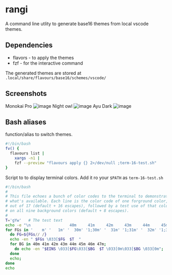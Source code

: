 
# rangi

A command line utlity to generate base16 themes from local vscode themes.

## Dependencies
- flavors -  to apply the themes
- fzf - for the interactive command

The generated themes are stored at `.local/share/flavours/base16/schemes/vscode/`



## Screenshots

Monokai Pro
![image](https://user-images.githubusercontent.com/49595512/169673165-73fb7d89-7d5c-4283-a00d-e2c5f9fb6c62.png)
Night owl
![image](https://user-images.githubusercontent.com/49595512/169673192-19dc1976-5ff5-4388-b2f8-0f10701a116a.png)
Ayu Dark
![image](https://user-images.githubusercontent.com/49595512/169673242-56665575-cca3-46e6-a85c-fe1c79f36573.png)


## Bash aliases

function/alias to switch themes.

```bash
#!/bin/bash
fv() {
  flavours list |
    xargs -n1 |
    fzf --preview "flavours apply {} 2>/dev/null ;term-16-test.sh"
}
```

Script to to display terminal colors. Add it ro your `$PATH` as `term-16-test.sh`

```bash
#!/bin/bash
#
# This file echoes a bunch of color codes to the terminal to demonstrate
# what's available. Each line is the color code of one forground color,
# out of 17 (default + 16 escapes), followed by a test use of that color
# on all nine background colors (default + 8 escapes).
#
T='gYw'   # The test text
echo -e "\n                 40m     41m     42m     43m     44m     45m     46m     47m";
for FGs in '    m' '   1m' '  30m' '1;30m' '  31m' '1;31m' '  32m' '1;32m' '  33m' '1;33m' '  34m' '1;34m' '  35m' '1;35m' '  36m' '1;36m' '  37m' '1;37m';
  do FG=${FGs// /}
  echo -en " $FGs \033[$FG  $T  "
  for BG in 40m 41m 42m 43m 44m 45m 46m 47m;
    do echo -en "$EINS \033[$FG\033[$BG  $T \033[0m\033[$BG \033[0m";
  done
  echo;
done
echo
```